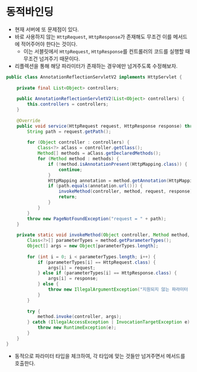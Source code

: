 # 동적바인딩

- 현재 서버에 또 문제점이 있다.
- 바로 사용하지 않는 `HttpRequest`, `HttpResponse`가 존재해도 무조건 이를 메서드에 적어주어야 한다는 것이다.
  - 이는 서블릿에서 `HttpRequest`, `HttpResponse`를 컨트롤러의 코드를 실행할 때 무조건 넘겨주기 때문이다.
- 리플렉션을 통해 해당 파라미터가 존재하는 경우에만 넘겨주도록 수정해보자.

```java
public class AnnotationReflectionServletV2 implements HttpServlet {
	
	private final List<Object> controllers;
	
	public AnnotationReflectionServletV2(List<Object> controllers) {
		this.controllers = controllers;
	}
	
	@Override
	public void service(HttpRequest request, HttpResponse response) throws IOException {
		String path = request.getPath();
		
		for (Object controller : controllers) {
			Class<?> aClass = controller.getClass();
			Method[] methods = aClass.getDeclaredMethods();
			for (Method method : methods) {
				if (!method.isAnnotationPresent(HttpMapping.class)) {
					continue;
				}
				HttpMapping annotation = method.getAnnotation(HttpMapping.class);
				if (path.equals(annotation.url())) {
					invokeMethod(controller, method, request, response);
					return;
				}
			}
		}
		throw new PageNotFoundException("request = " + path);
	}
	
	private static void invokeMethod(Object controller, Method method, HttpRequest request, HttpResponse response) {
		Class<?>[] parameterTypes = method.getParameterTypes();
		Object[] args = new Object[parameterTypes.length];
		
		for (int i = 0; i < parameterTypes.length; i++) {
			if (parameterTypes[i] == HttpRequest.class) {
				args[i] = request;
			} else if (parameterTypes[i] == HttpResponse.class) {
				args[i] = response;
			} else {
				throw new IllegalArgumentException("지원되지 않는 파라미터 타입입니다. : " + parameterTypes[i]);
			}
		}
		
		try {
			method.invoke(controller, args);
		} catch (IllegalAccessException | InvocationTargetException e) {
			throw new RuntimeException(e);
		}
	}
}
```

- 동적으로 파라미터 타입을 체크하여, 각 타입에 맞는 것들만 넘겨주면서 메서드를 호출한다.
